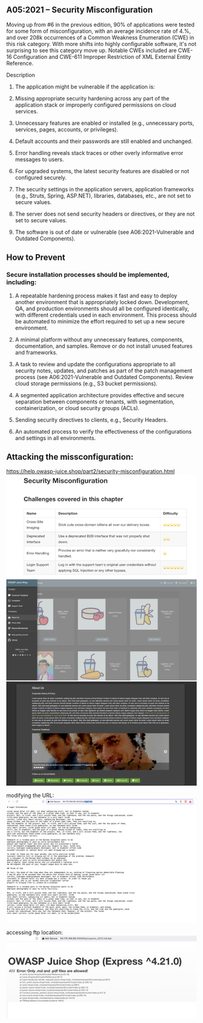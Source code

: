 ## A05:2021 – Security Misconfiguration
Moving up from #6 in the previous edition, 90% of applications were tested for some form of misconfiguration, with an average incidence rate of 4.%, and over 208k occurrences of a Common Weakness Enumeration (CWE) in this risk category. With more shifts into highly configurable software, it's not surprising to see this category move up. Notable CWEs included are CWE-16 Configuration and CWE-611 Improper Restriction of XML External Entity Reference.

Description
1.  The application might be vulnerable if the application is:

2.  Missing appropriate security hardening across any part of the application stack or improperly configured permissions on cloud services.

3.  Unnecessary features are enabled or installed (e.g., unnecessary ports, services, pages, accounts, or privileges).

4.  Default accounts and their passwords are still enabled and unchanged.

5.  Error handling reveals stack traces or other overly informative error messages to users.

6.  For upgraded systems, the latest security features are disabled or not configured securely.

7.  The security settings in the application servers, application frameworks (e.g., Struts, Spring, ASP.NET), libraries, databases, etc., are not set to secure values.

8.  The server does not send security headers or directives, or they are not set to secure values.

9.  The software is out of date or vulnerable (see A06:2021-Vulnerable and Outdated Components).

## How to Prevent
### Secure installation processes should be implemented, including:

1.  A repeatable hardening process makes it fast and easy to deploy another environment that is appropriately locked down. Development, QA, and production environments should all be configured identically, with different credentials used in each environment. This process should be automated to minimize the effort required to set up a new secure environment.

2.  A minimal platform without any unnecessary features, components, documentation, and samples. Remove or do not install unused features and frameworks.

3.  A task to review and update the configurations appropriate to all security notes, updates, and patches as part of the patch management process (see A06:2021-Vulnerable and Outdated Components). Review cloud storage permissions (e.g., S3 bucket permissions).

   4. A segmented application architecture provides effective and secure separation between components or tenants, with segmentation, containerization, or cloud security groups (ACLs).

5.  Sending security directives to clients, e.g., Security Headers.

6. An automated process to verify the effectiveness of the configurations and settings in all environments.

## Attacking the missconfiguration:
https://help.owasp-juice.shop/part2/security-misconfiguration.html
![img_13.png](img_13.png)
![img_14.png](img_14.png)
![img_16.png](img_16.png)

modifying the URL:
![img_17.png](img_17.png)

accessing ftp location:
![img_18.png](img_18.png)
